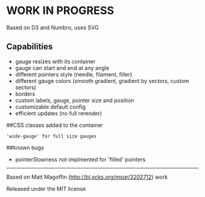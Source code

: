 # WORK IN PROGRESS

Based on D3 and Numbro, uses SVG


## Capabilities

* gauge resizes with its container
* gauge can start and end at any angle
* different pointers style (needle, filament, filler)
* different gauge colors (smooth gradient, gradient by sectors, custom sectors)
* borders 
* custom labels, gauge, pointer size and position
* customizable default config 
* efficient updates (no full rerender)
 	
##CSS classes added to the container

	'wide-gauge' for full size gauges
 	
##known bugs 

* pointerSlowness not implmented for 'filled' pointers
	
	
---
Based on Matt Magoffin (http://bl.ocks.org/msqr/3202712) work

Released under the MIT license